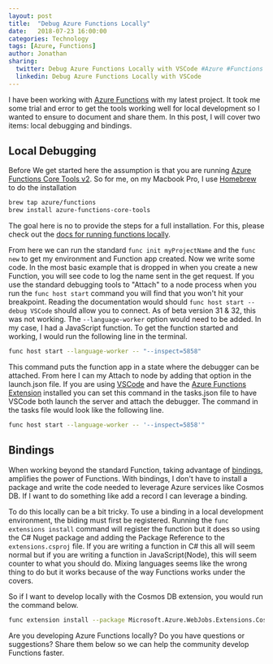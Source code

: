 ```yaml
---
layout: post
title:  "Debug Azure Functions Locally"
date:   2018-07-23 16:00:00
categories: Technology
tags: [Azure, Functions]
author: Jonathan
sharing:
  twitter: Debug Azure Functions Locally with VSCode #Azure #Functions
  linkedin: Debug Azure Functions Locally with VSCode
---
```


I have been working with [Azure Functions](https://azure.microsoft.com/en-us/services/functions/) with my latest project. It took me some trial and error to get the tools working well for local development so I wanted to ensure to document and share them. In this post, I will cover two items: local debugging and bindings.

## Local Debugging

Before We get started here the assumption is that you are running [Azure Functions Core Tools v2](https://docs.microsoft.com/en-us/azure/azure-functions/functions-run-local). So for me, on my Macbook Pro, I use [Homebrew](https://brew.sh/) to do the installation

```bash
brew tap azure/functions
brew install azure-functions-core-tools
```

The goal here is no to provide the steps for a full installation. For this, please check out the [docs for running functions locally](https://docs.microsoft.com/en-us/azure/azure-functions/functions-run-local).

From here we can run the standard `func init myProjectName` and the `func new` to get my environment and Function app created. Now we write some code. In the most basic example that is dropped in when you create a new Function, you will see code to log the name sent in the get request. If you use the standard debugging tools to "Attach" to a node process when you run the `func host start` command you will find that you won't hit your breakpoint. Reading the documentation would should `func host start --debug VSCode` should allow you to connect. As of beta version 31 & 32, this was not working. The `--language-worker` option would need to be added. In my case, I had a JavaScript function. To get the function started and working, I would run the following line in the terminal.

```bash
func host start --language-worker -- "--inspect=5858"
```

This command puts the function app in a state where the debugger can be attached. From here I can my Attach to node by adding that option in the launch.json file. If you are using [VSCode](https://code.visualstudio.com/) and have the [Azure Functions Extension](https://marketplace.visualstudio.com/items?itemName=ms-azuretools.vscode-azurefunctions) installed you can set this command in the tasks.json file to have VSCode both launch the server and attach the debugger. The command in the tasks file would look like the following line.

```bash
func host start --language-worker -- '--inspect=5858'"
```

## Bindings

When working beyond the standard Function, taking advantage of [bindings](https://docs.microsoft.com/en-us/azure/azure-functions/functions-triggers-bindings), amplifies the power of Functions. With bindings, I don't have to install a package and write the code needed to leverage Azure services like Cosmos DB. If I want to do something like add a record I can leverage a binding.

To do this locally can be a bit tricky. To use a binding in a local development environment, the biding must first be registered. Running the `func extensions install` command will register the function but it does so using the C# Nuget package and adding the Package Reference to the `extensions.csproj` file. If you are writing a function in C# this all will seem normal but if you are writing a function in JavaScript(Node), this will seem counter to what you should do. Mixing languages seems like the wrong thing to do but it works because of the way Functions works under the covers.

So if I want to develop locally with the Cosmos DB extension, you would run the command below.

```bash
func extension install --package Microsoft.Azure.WebJobs.Extensions.CosmosDB --version 3.0.0-beta7
```

Are you developing Azure Functions locally? Do you have questions or suggestions? Share them below so we can help the community develop Functions faster.

